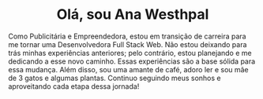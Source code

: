 <h1 align="center">Olá, sou Ana Westhpal </h1>


Como Publicitária e Empreendedora, estou em transição de carreira para me tornar uma Desenvolvedora Full Stack Web. Não estou deixando para trás minhas experiências anteriores; pelo contrário, estou planejando e me dedicando a esse novo caminho. Essas experiências são a base sólida para essa mudança. Além disso, sou uma amante de café, adoro ler e sou mãe de 3 gatos e algumas plantas. Continuo seguindo meus sonhos e aproveitando cada etapa dessa jornada!



